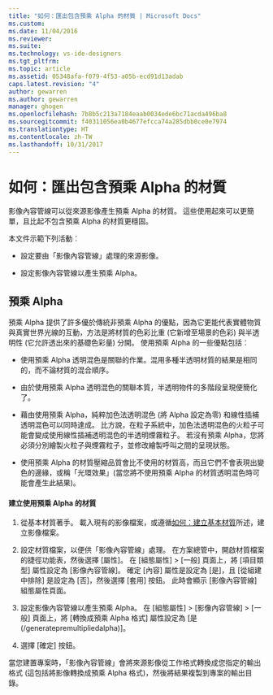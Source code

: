 ```yaml
---
title: "如何：匯出包含預乘 Alpha 的材質 | Microsoft Docs"
ms.custom: 
ms.date: 11/04/2016
ms.reviewer: 
ms.suite: 
ms.technology: vs-ide-designers
ms.tgt_pltfrm: 
ms.topic: article
ms.assetid: 05348afa-f079-4f53-a05b-ecd91d13adab
caps.latest.revision: "4"
author: gewarren
ms.author: gewarren
manager: ghogen
ms.openlocfilehash: 7b8b5c213a7184eaab0034ede6bc71acda496ba8
ms.sourcegitcommit: f40311056ea0b4677efcca74a285dbb0ce0e7974
ms.translationtype: HT
ms.contentlocale: zh-TW
ms.lasthandoff: 10/31/2017
---
```

# <a name="how-to-export-a-texture-that-has-premultiplied-alpha"></a>如何：匯出包含預乘 Alpha 的材質
影像內容管線可以從來源影像產生預乘 Alpha 的材質。 這些使用起來可以更簡單，且比起不包含預乘 Alpha 的材質更穩固。  
  
 本文件示範下列活動︰  
  
-   設定要由「影像內容管線」處理的來源影像。  
  
-   設定影像內容管線以產生預乘 Alpha。  
  
## <a name="premultiplied-alpha"></a>預乘 Alpha  
 預乘 Alpha 提供了許多優於傳統非預乘 Alpha 的優點，因為它更能代表實體物質與真實世界光線的互動，方法是將材質的色彩比重 (它新增至場景的色彩) 與半透明性 (它允許透出來的基礎色彩量) 分開。 使用預乘 Alpha 的一些優點包括︰  
  
-   使用預乘 Alpha 透明混色是關聯的作業。混用多種半透明材質的結果是相同的，而不論材質的混合順序。  
  
-   由於使用預乘 Alpha 透明混色的關聯本質，半透明物件的多階段呈現便簡化了。  
  
-   藉由使用預乘 Alpha，純粹加色法透明混色 (將 Alpha 設定為零) 和線性插補透明混色可以同時達成。 比方說，在粒子系統中，加色法透明混色的火粒子可能會變成使用線性插補透明混色的半透明煙霧粒子。 若沒有預乘 Alpha，您將必須分別繪製火粒子與煙霧粒子，並修改繪製呼叫之間的呈現狀態。  
  
-   使用預乘 Alpha 的材質壓縮品質會比不使用的材質高，而且它們不會表現出變色的邊緣，或稱「光環效果」(當您將不使用預乘 Alpha 的材質透明混色時可能會產生此結果)。  
  
#### <a name="to-create-a-texture-that-uses-premultiplied-alpha"></a>建立使用預乘 Alpha 的材質  
  
1.  從基本材質著手。 載入現有的影像檔案，或遵循[如何：建立基本材質](../designers/how-to-create-a-basic-texture.md)所述，建立影像檔案。  
  
2.  設定材質檔案，以便供「影像內容管線」處理。 在方案總管中，開啟材質檔案的捷徑功能表，然後選擇 [屬性]。 在 [組態屬性] > [一般] 頁面上，將 [項目類型] 屬性設定為 [影像內容管線]。 確定 [內容] 屬性是設定為 [是]，且 [從組建中排除] 是設定為 [否]，然後選擇 [套用] 按鈕。 此時會顯示 [影像內容管線] 組態屬性頁面。  
  
3.  設定影像內容管線以產生預乘 Alpha。 在 [組態屬性] > [影像內容管線] > [一般] 頁面上，將 [轉換成預乘 Alpha 格式] 屬性設定為 [是 (/generatepremultipliedalpha)]。  
  
4.  選擇 [確定]  按鈕。  
  
 當您建置專案時，「影像內容管線」會將來源影像從工作格式轉換成您指定的輸出格式 (這包括將影像轉換成預乘 Alpha 格式)，然後將結果複製到專案的輸出目錄。